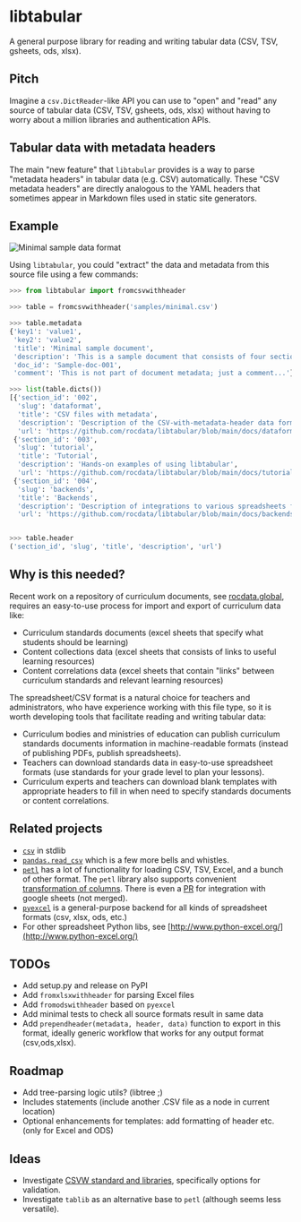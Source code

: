 # libtabular
A general purpose library for reading and writing tabular data (CSV, TSV, gsheets, ods, xlsx).


## Pitch
Imagine a `csv.DictReader`-like API you can use to "open" and "read" any source
of tabular data (CSV, TSV, gsheets, ods, xlsx) without having to worry about a
million libraries and authentication APIs.

## Tabular data with metadata headers
The main "new feature" that `libtabular` provides is a way to parse "metadata headers"
in tabular data (e.g. CSV) automatically. These "CSV metadata headers" are directly
analogous to the YAML headers that sometimes appear in Markdown files used in
static site generators.


## Example

![Minimal sample data format](./samples/minimal.ods.png)


Using `libtabular`, you could "extract" the data and metadata from this source
file using a few commands:

```python
>>> from libtabular import fromcsvwithheader

>>> table = fromcsvwithheader('samples/minimal.csv')

>>> table.metadata
{'key1': 'value1',
 'key2': 'value2',
 'title': 'Minimal sample document',
 'description': 'This is a sample document that consists of four sections',
 'doc_id': 'Sample-doc-001',
 'comment': 'This is not part of document metadata; just a comment...'}

>>> list(table.dicts())
[{'section_id': '002',
  'slug': 'dataformat',
  'title': 'CSV files with metadata',
  'description': 'Description of the CSV-with-metadata-header data format',
  'url': 'https://github.com/rocdata/libtabular/blob/main/docs/dataformat.md'},
 {'section_id': '003',
  'slug': 'tutorial',
  'title': 'Tutorial',
  'description': 'Hands-on examples of using libtabular',
  'url': 'https://github.com/rocdata/libtabular/blob/main/docs/tutorial.md'},
 {'section_id': '004',
  'slug': 'backends',
  'title': 'Backends',
  'description': 'Description of integrations to various spreadsheets formats and APIs  ',
  'url': 'https://github.com/rocdata/libtabular/blob/main/docs/backends.md'}]


>>> table.header
('section_id', 'slug', 'title', 'description', 'url')
```


## Why is this needed?

Recent work on a repository of curriculum documents, see [rocdata.global](https://rocdata.global),
requires an easy-to-use process for import and export of curriculum data like:

- Curriculum standards documents (excel sheets that specify what students should be learning)
- Content collections data (excel sheets that consists of links to useful learning resources)
- Content correlations data (excel sheets that contain "links" between curriculum standards
  and relevant learning resources)

The spreadsheet/CSV format is a natural choice for teachers and administrators,
who have experience working with this file type, so it is worth developing tools
that facilitate reading and writing tabular data:

- Curriculum bodies and ministries of education can publish curriculum standards
  documents information in machine-readable formats (instead of publishing PDFs, publish spreadsheets).
- Teachers can download standards data in easy-to-use spreadsheet formats
  (use standards for your grade level to plan your lessons).
- Curriculum experts and teachers can download blank templates with appropriate
  headers to fill in when need to specify standards documents or content correlations.



Related projects
----------------

- [`csv`](https://github.com/python/cpython/blob/master/Lib/csv.py) in stdlib
- [`pandas.read_csv`](https://pandas.pydata.org/pandas-docs/stable/reference/api/pandas.read_csv.html)
  which is a few more bells and whistles.
- [`petl`](https://petl.readthedocs.io) has a lot of functionality for loading
  CSV, TSV, Excel, and a bunch of other format. The `petl` library also supports
  convenient [transformation of columns](https://petl.readthedocs.io/en/stable/transform.html#converting-values).
  There is even a [PR](https://github.com/petl-developers/petl/pull/405/files)
  for integration with google sheets (not merged).
- [`pyexcel`](https://github.com/pyexcel/pyexcel) is a general-purpose backend
  for all kinds of spreadsheet formats (csv, xlsx, ods, etc.)
- For other spreadsheet Python libs, see [http://www.python-excel.org/](http://www.python-excel.org/)



TODOs
-----
- Add setup.py and release on PyPI
- Add `fromxlsxwithheader` for parsing Excel files
- Add `fromodswithheader` based on `pyexcel`
- Add minimal tests to check all source formats result in same data
- Add `prependheader(metadata, header, data)` function to export in this format,
  ideally generic workflow that works for any output format (csv,ods,xlsx).


Roadmap
-------
- Add tree-parsing logic utils? (libtree ;)
- Includes statements (include another .CSV file as a node in current location)
- Optional enhancements for templates: add formatting of header etc. (only for Excel and ODS)


Ideas
-----
- Investigate [CSVW standard and libraries](https://www.one-tab.com/page/q1HbgtswQpeSstzgihTh_w),
  specifically options for validation.
- Investigate `tablib` as an alternative base to `petl` (although seems less versatile).